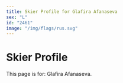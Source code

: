 ```yaml
---
title: Skier Profile for Glafira Afanaseva
sex: "L"
id: "2461"
image: "/img/flags/rus.svg" 
---
```


# Skier Profile

This page is for: Glafira Afanaseva.
    
